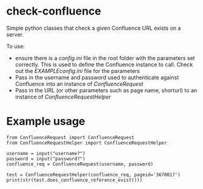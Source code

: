 # check-confluence
Simple python classes that check a given Confluence URL exists on a server.

To use:
* ensure there is a *config.ini* file in the root folder with the parameters set correctly. This is used to define the Confluence instance to call. Check out the *EXAMPLEconfig.ini* file for the parameters
* Pass in the username and password used to authenticate against Confluence into an instance of *ConfluenceRequest*
* Pass in the URL (or other parameters such as page name, shorturl) to an instance of *ConfluenceRequestHelper*
# Example usage
```
from ConfluenceRequest import ConfluenceRequest
from ConfluenceRequestHelper import ConfluenceRequestHelper

username = input("username?")
password = input("password?")
confluence_req = ConfluenceRequest(username, password)

test = ConfluenceRequestHelper(confluence_req, pageid='3670017')
print(str(test.does_confluence_reference_exist()))
```